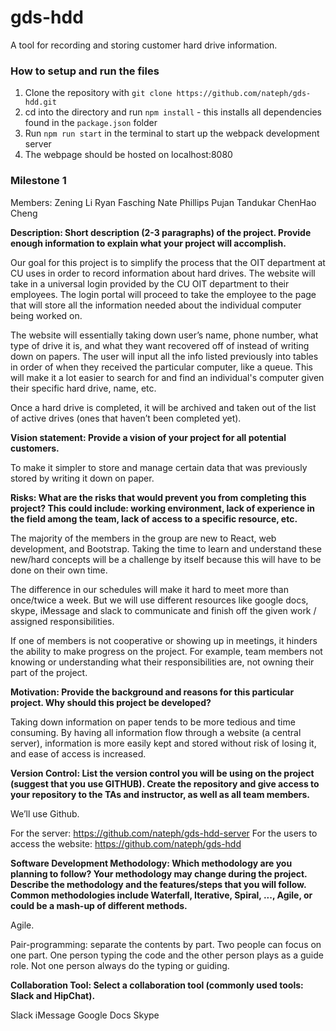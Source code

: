 # gds-hdd

A tool for recording and storing customer hard drive information.

### How to setup and run the files 

1. Clone the repository with `git clone https://github.com/nateph/gds-hdd.git`
2. cd into the directory and run `npm install` - this installs all dependencies found in the `package.json` folder
3. Run `npm run start` in the terminal to start up the webpack development server 
4. The webpage should be hosted on localhost:8080

### Milestone 1
					
Members: 
Zening Li
Ryan Fasching
Nate Phillips
Pujan Tandukar
ChenHao Cheng
		
**Description: 
Short description (2-3 paragraphs) of the project. Provide enough information to explain what your project will accomplish.**

Our goal for this project is to simplify the process that the OIT department at CU uses in order to record information about hard drives. The website will take in a universal login provided by the CU OIT department to their employees. The login portal will proceed to take the employee to the page that will store all the information needed about the individual computer being worked on. 

The website will essentially taking down user’s name, phone number, what type of drive it is, and what they want recovered off of instead of writing down on papers. The user will input all the info listed previously into tables in order of when they received the particular computer, like a queue. This will make it a lot easier to search for and find an individual's computer given their specific hard drive, name, etc. 

Once a hard drive is completed, it will be archived and taken out of the list of active drives (ones that haven’t been completed yet).



**Vision statement: Provide a vision of your project for all potential customers.**

To make it simpler to store and manage certain data that was previously stored by writing it down on paper. 



**Risks: 
What are the risks that would prevent you from completing this project? This could include: working environment, lack of experience in the field among the team, lack of access to a specific resource, etc.**

The majority of the members in the group are new to React, web development, and Bootstrap. Taking the time to learn and understand these new/hard concepts will be a challenge by itself because this will have to be done on their own time. 

The difference in our schedules will make it hard to meet more than once/twice a week. But we will use different resources like google docs, skype, iMessage and slack to communicate and finish off the given work / assigned responsibilities.  

If one of members is not cooperative or showing up in meetings, it hinders the ability to make progress on the project. For example, team members not knowing or understanding what their responsibilities are, not owning their part of the project.



**Motivation:
Provide the background and reasons for this particular project. Why should this  project be developed?**

Taking down information on paper tends to be more tedious and time consuming. By having all information flow through a website (a central server), information is more easily kept and stored without risk of losing it, and ease of access is increased.


**Version Control:
List the version control you will be using on the project (suggest that you use GITHUB). Create the repository and give access to your repository to the TAs and instructor, as well as all team members.**

We’ll use Github.

For the server: https://github.com/nateph/gds-hdd-server
For the users to access the website: https://github.com/nateph/gds-hdd

	

**Software Development Methodology: 
Which methodology are you planning to follow? Your methodology may change during the project. Describe the methodology and the features/steps that you will follow. Common methodologies include Waterfall, Iterative, Spiral, ..., Agile, or could be a mash-up of different methods.**

Agile.

Pair-programming: separate the contents by part. Two people can focus on one part. One person typing the code and the other person plays as a guide role. Not one person always do the typing or guiding.


**Collaboration Tool: 
Select a collaboration tool (commonly used tools: Slack and HipChat).**

Slack
iMessage
Google Docs
Skype


